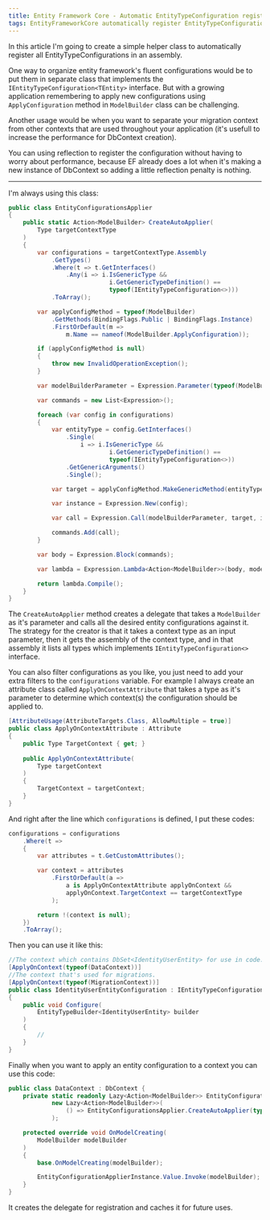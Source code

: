 ```yaml
---
title: Entity Framework Core - Automatic EntityTypeConfiguration registeration
tags: EntityFrameworkCore automatically register EntityTypeConfiguration multi-context multiple DbContext
---
```


In this article I'm going to create a simple helper class to automatically register all EntityTypeConfigurations in an assembly.

One way to organize entity framework's fluent configurations would be to put them in separate class that implements
the `IEntityTypeConfiguration<TEntity>` interface. But with a growing application remembering to apply new configurations
using `ApplyConfiguration` method in `ModelBuilder` class can be challenging.

Another usage would be when you want to separate
your migration context from other contexts that are used throughout your application (it's usefull to increase the performance for DbContext creation).

You can using reflection to register the configuration without having to worry about performance, because EF already does
a lot when it's making a new instance of DbContext so adding a little reflection penalty is nothing.

---

I'm always using this class:
```csharp
public class EntityConfigurationsApplier
{
    public static Action<ModelBuilder> CreateAutoApplier(
        Type targetContextType
    )
    {
        var configurations = targetContextType.Assembly
            .GetTypes()
            .Where(t => t.GetInterfaces()
                .Any(i => i.IsGenericType &&
                            i.GetGenericTypeDefinition() ==
                            typeof(IEntityTypeConfiguration<>)))
            .ToArray();

        var applyConfigMethod = typeof(ModelBuilder)
            .GetMethods(BindingFlags.Public | BindingFlags.Instance)
            .FirstOrDefault(m =>
                m.Name == nameof(ModelBuilder.ApplyConfiguration));

        if (applyConfigMethod is null)
        {
            throw new InvalidOperationException();
        }

        var modelBuilderParameter = Expression.Parameter(typeof(ModelBuilder), "modelBuilder");

        var commands = new List<Expression>();

        foreach (var config in configurations)
        {
            var entityType = config.GetInterfaces()
                .Single(
                    i => i.IsGenericType &&
                            i.GetGenericTypeDefinition() ==
                            typeof(IEntityTypeConfiguration<>))
                .GetGenericArguments()
                .Single();

            var target = applyConfigMethod.MakeGenericMethod(entityType);

            var instance = Expression.New(config);

            var call = Expression.Call(modelBuilderParameter, target, instance);

            commands.Add(call);
        }

        var body = Expression.Block(commands);

        var lambda = Expression.Lambda<Action<ModelBuilder>>(body, modelBuilderParameter);

        return lambda.Compile();
    }
}
```

The `CreateAutoApplier` method creates a delegate that takes a `ModelBuilder` as it's parameter and calls all the desired entity configurations against it.
The strategy for the creator is that it takes a context type as an input parameter, then it gets the assembly of the context type,
and in that assembly it lists all types which implements `IEntityTypeConfiguration<>` interface.

You can also filter configurations as you like, you just need to add your extra filters to the `configurations` variable. For example I always
create an attribute class called `ApplyOnContextAttribute` that takes a type as it's parameter to determine which context(s) the configuration
should be applied to.

```csharp
[AttributeUsage(AttributeTargets.Class, AllowMultiple = true)]
public class ApplyOnContextAttribute : Attribute
{
    public Type TargetContext { get; }
    
    public ApplyOnContextAttribute(
        Type targetContext
    )
    {
        TargetContext = targetContext;
    }
}
```

And right after the line which `configurations` is defined, I put these codes:

```csharp
configurations = configurations
    .Where(t =>
    {
        var attributes = t.GetCustomAttributes();

        var context = attributes
            .FirstOrDefault(a =>
                a is ApplyOnContextAttribute applyOnContext &&
                applyOnContext.TargetContext == targetContextType
            );

        return !(context is null);
    })
    .ToArray();
```

Then you can use it like this:

```csharp
//The context which contains DbSet<IdentityUserEntity> for use in code.
[ApplyOnContext(typeof(DataContext))]
//The context that's used for migrations.
[ApplyOnContext(typeof(MigrationContext))]
public class IdentityUserEntityConfiguration : IEntityTypeConfiguration<IdentityUserEntity>
{
    public void Configure(
        EntityTypeBuilder<IdentityUserEntity> builder
    )
    {
        //
    }
}
```

Finally when you want to apply an entity configuration to a context you can use this code:

```csharp
public class DataContext : DbContext {
    private static readonly Lazy<Action<ModelBuilder>> EntityConfigurationApplierInstance =
            new Lazy<Action<ModelBuilder>>(
                () => EntityConfigurationsApplier.CreateAutoApplier(typeof(DataContext))
            );

    protected override void OnModelCreating(
        ModelBuilder modelBuilder
    )
    {
        base.OnModelCreating(modelBuilder);

        EntityConfigurationApplierInstance.Value.Invoke(modelBuilder);
    }
}
```

It creates the delegate for registration and caches it for future uses.